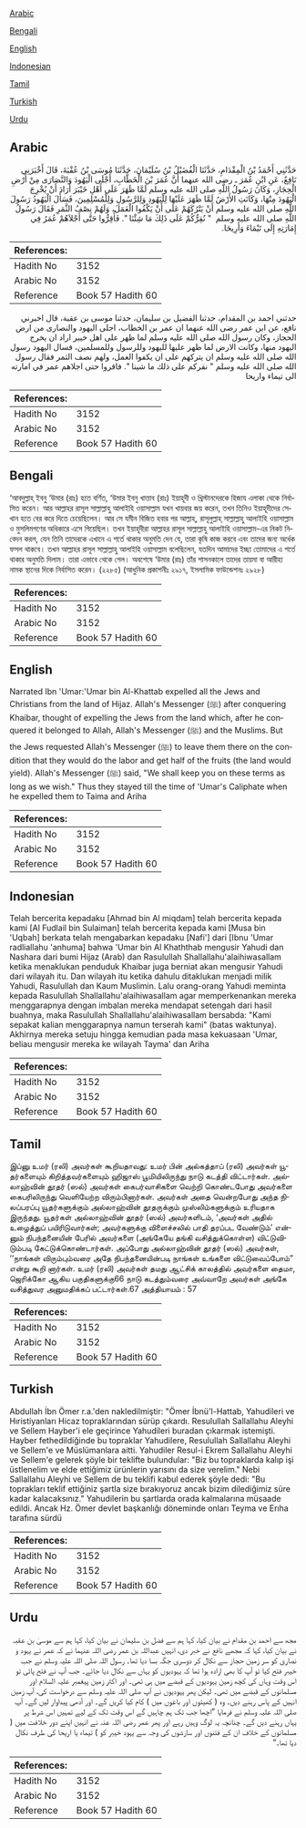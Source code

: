[Arabic](#arabic)

[Bengali](#bengali)

[English](#english)

[Indonesian](#indonesian)

[Tamil](#tamil)

[Turkish](#turkish)

[Urdu](#urdu)

## Arabic


<div dir="rtl" lang="ar" style={{fontSize:'larger',backgroundColor:'#f8f9fa',padding:20}}>
حَدَّثَنِي أَحْمَدُ بْنُ الْمِقْدَامِ، حَدَّثَنَا الْفُضَيْلُ بْنُ سُلَيْمَانَ، حَدَّثَنَا مُوسَى بْنُ عُقْبَةَ، قَالَ أَخْبَرَنِي نَافِعٌ، عَنِ ابْنِ عُمَرَ ـ رضى الله عنهما أَنَّ عُمَرَ بْنَ الْخَطَّابِ، أَجْلَى الْيَهُودَ وَالنَّصَارَى مِنْ أَرْضِ الْحِجَازِ، وَكَانَ رَسُولُ اللَّهِ صلى الله عليه وسلم لَمَّا ظَهَرَ عَلَى أَهْلِ خَيْبَرَ أَرَادَ أَنْ يُخْرِجَ الْيَهُودَ مِنْهَا، وَكَانَتِ الأَرْضُ لَمَّا ظَهَرَ عَلَيْهَا لِلْيَهُودِ وَلِلرَّسُولِ وَلِلْمُسْلِمِينَ، فَسَأَلَ الْيَهُودُ رَسُولَ اللَّهِ صلى الله عليه وسلم أَنْ يَتْرُكَهُمْ عَلَى أَنْ يَكْفُوا الْعَمَلَ، وَلَهُمْ نِصْفُ الثَّمَرِ فَقَالَ رَسُولُ اللَّهِ صلى الله عليه وسلم ‏ "‏ نُقِرُّكُمْ عَلَى ذَلِكَ مَا شِئْنَا ‏"‏‏.‏ فَأُقِرُّوا حَتَّى أَجْلاَهُمْ عُمَرُ فِي إِمَارَتِهِ إِلَى تَيْمَاءَ وَأَرِيحَا‏.‏
</div>
<div style={{backgroundColor:'#f8f9fa',padding:20, marginBottom: 10}}><table> <thead> <tr> <th>References:</th> <th></th> </tr> </thead> <tbody><tr><td>Hadith No</td><td>3152</td></tr><tr><td>Arabic No</td><td>3152</td></tr><tr><td>Reference</td><td>Book 57 Hadith 60</td></tr></tbody></table></div>


<div dir="rtl" lang="ar" style={{fontSize:'larger',backgroundColor:'#f8f9fa',padding:20}}>
حدثني احمد بن المقدام، حدثنا الفضيل بن سليمان، حدثنا موسى بن عقبة، قال اخبرني نافع، عن ابن عمر رضى الله عنهما ان عمر بن الخطاب، اجلى اليهود والنصارى من ارض الحجاز، وكان رسول الله صلى الله عليه وسلم لما ظهر على اهل خيبر اراد ان يخرج اليهود منها، وكانت الارض لما ظهر عليها لليهود وللرسول وللمسلمين، فسال اليهود رسول الله صلى الله عليه وسلم ان يتركهم على ان يكفوا العمل، ولهم نصف الثمر فقال رسول الله صلى الله عليه وسلم " نقركم على ذلك ما شينا ". فاقروا حتى اجلاهم عمر في امارته الى تيماء واريحا
</div>
<div style={{backgroundColor:'#f8f9fa',padding:20, marginBottom: 10}}><table> <thead> <tr> <th>References:</th> <th></th> </tr> </thead> <tbody><tr><td>Hadith No</td><td>3152</td></tr><tr><td>Arabic No</td><td>3152</td></tr><tr><td>Reference</td><td>Book 57 Hadith 60</td></tr></tbody></table></div>

## Bengali


<div dir="ltr" lang="bn" style={{fontSize:'larger',backgroundColor:'#f8f9fa',padding:20}}>
‘আবদুল্লাহ্ ইবনু ‘উমার (রাঃ) হতে বর্ণিত, ‘উমার ইবনু খাত্তাব (রাঃ) ইয়াহূদী ও খ্রিস্টানদেরকে হিজায এলাকা থেকে নির্বাসিত করেন। আর আল্লাহর রাসূল সাল্লাল্লাহু আলাইহি ওয়াসাল্লাম যখন খায়বার জয় করেন, তখন তিনিও ইয়াহূদীদের সেখান হতে বের করে দিতে চেয়েছিলেন। আর সে যমীন বিজিত হবার পর আল্লাহ্, রাসূলুল্লাহ্ সাল্লাল্লাহু আলাইহি ওয়াসাল্লাম ও মুসলিমগণের অধিকারে এসে গিয়েছিল। তখন ইয়াহূদীরা আল্লাহর রাসূল সাল্লাল্লাহু আলাইহি ওয়াসাল্লাম-এর নিকট নিবেদন করল, যেন তিনি তাদেরকে এখানে এ শর্তে থাকার অনুমতি দেন যে, তারা কৃষি কাজ করবে এবং তাদের জন্য অর্ধেক ফসল থাকবে। তখন আল্লাহর রাসূল সাল্লাল্লাহু আলাইহি ওয়াসাল্লাম বলেছিলেন, যতদিন আমাদের ইচ্ছা তোমাদের এ শর্তে থাকার অনুমতি দিলাম। তারা এভাবে থেকে গেল। অবশেষে ‘উমার (রাঃ) তাঁর শাসনকালে তাদের তায়মা বা আরীহা নামক স্থানের দিকে নির্বাসিত করেন। (২২৮৫) (আধুনিক প্রকাশনীঃ ২৯১৭, ইসলামিক ফাউন্ডেশনঃ ২৯২৮)
</div>
<div style={{backgroundColor:'#f8f9fa',padding:20, marginBottom: 10}}><table> <thead> <tr> <th>References:</th> <th></th> </tr> </thead> <tbody><tr><td>Hadith No</td><td>3152</td></tr><tr><td>Arabic No</td><td>3152</td></tr><tr><td>Reference</td><td>Book 57 Hadith 60</td></tr></tbody></table></div>

## English


<div dir="ltr" lang="en" style={{fontSize:'larger',backgroundColor:'#f8f9fa',padding:20}}>
Narrated Ibn 'Umar:'Umar bin Al-Khattab expelled all the Jews and Christians from the land of Hijaz. Allah's Messenger (ﷺ) after conquering Khaibar, thought of expelling the Jews from the land which, after he conquered it belonged to Allah, Allah's Messenger (ﷺ) and the Muslims. But the Jews requested Allah's Messenger (ﷺ) to leave them there on the condition that they would do the labor and get half of the fruits (the land would yield). Allah's Messenger (ﷺ) said, "We shall keep you on these terms as long as we wish." Thus they stayed till the time of 'Umar's Caliphate when he expelled them to Taima and Ariha
</div>
<div style={{backgroundColor:'#f8f9fa',padding:20, marginBottom: 10}}><table> <thead> <tr> <th>References:</th> <th></th> </tr> </thead> <tbody><tr><td>Hadith No</td><td>3152</td></tr><tr><td>Arabic No</td><td>3152</td></tr><tr><td>Reference</td><td>Book 57 Hadith 60</td></tr></tbody></table></div>

## Indonesian


<div dir="ltr" lang="id" style={{fontSize:'larger',backgroundColor:'#f8f9fa',padding:20}}>
Telah bercerita kepadaku [Ahmad bin Al miqdam] telah bercerita kepada kami [Al Fudlail bin Sulaiman] telah bercerita kepada kami [Musa bin 'Uqbah] berkata telah mengabarkan kepadaku [Nafi'] dari [Ibnu 'Umar radliallahu 'anhuma] bahwa 'Umar bin Al Khaththab mengusir Yahudi dan Nashara dari bumi Hijaz (Arab) dan Rasulullah Shallallahu'alaihiwasallam ketika menaklukan penduduk Khaibar juga berniat akan mengusir Yahudi dari wilayah itu. Dan wilayah itu ketika dahulu ditaklukan menjadi milik Yahudi, Rasulullah dan Kaum Muslimin. Lalu orang-orang Yahudi meminta kepada Rasulullah Shallallahu'alaihiwasallam agar memperkenankan mereka menggarapnya dengan imbalan mereka mendapat setengah dari hasil buahnya, maka Rasulullah Shallallahu'alaihiwasallam bersabda: "Kami sepakat kalian menggarapnya namun terserah kami" (batas waktunya). Akhirnya mereka setuju hingga kemudian pada masa kekuasaan 'Umar, beliau mengusir mereka ke wilayah Tayma' dan Ariha
</div>
<div style={{backgroundColor:'#f8f9fa',padding:20, marginBottom: 10}}><table> <thead> <tr> <th>References:</th> <th></th> </tr> </thead> <tbody><tr><td>Hadith No</td><td>3152</td></tr><tr><td>Arabic No</td><td>3152</td></tr><tr><td>Reference</td><td>Book 57 Hadith 60</td></tr></tbody></table></div>

## Tamil


<div dir="ltr" lang="ta" style={{fontSize:'larger',backgroundColor:'#f8f9fa',padding:20}}>
இப்னு உமர் (ரலி) அவர்கள் கூறியதாவது: உமர் பின் அல்கத்தாப் (ரலி) அவர்கள் யூதர்களையும் கிறித்தவர்களையும் ஹிஜாஸ் பூமியிலிருந்து நாடு கடத்தி விட்டார்கள். அல்லாஹ்வின் தூதர் (ஸல்) அவர்கள் கைபர்வாசிகளை வெற்றி கொண்டபோது அவர்களை கைபரிலிருந்து வெளியேற்ற விரும்பினார்கள். அவர்கள் அதை வென்றபோது அந்த நிலப்பரப்பு யூதர்களுக்கும் அல்லாஹ்வின் தூதருக்கும் முஸ்லிம்களுக்கும் உரியதாக இருந்தது. யூதர்கள் அல்லாஹ்வின் தூதர் (ஸல்) அவர்களிடம், ‘அவர்கள் அதில் உழைத்துப் பயிரிடுவார்கள்; அவர்களுக்கு விளைச்சலில் பாதி தரப்பட வேண்டும்’ என்னும் நிபந்தனையின் பேரில் அவர்களை (அங்கேயே தங்கி வசித்துக்கொள்ள) விட்டுவிடும்படி கேட்டுக்கொண்டார்கள். அப்போது அல்லாஹ்வின் தூதர் (ஸல்) அவர்கள், ‘‘நாங்கள் விரும்பும்வரை அதே நிபந்தனையின்படி நாங்கள் உங்களை விட்டுவைப்போம்” என்று கூறி னார்கள். உமர் (ரலி) அவர்கள் தமது ஆட்சிக் காலத்தில் அவர்களை தைமா, ஜெரிக்கோ ஆகிய பகுதிகளுக்கு66 நாடு கடத்தும்வரை அவ்வாறே அவர்கள் அங்கே வசித்துவர அனுமதிக்கப் பட்டார்கள்.67 அத்தியாயம் : 57
</div>
<div style={{backgroundColor:'#f8f9fa',padding:20, marginBottom: 10}}><table> <thead> <tr> <th>References:</th> <th></th> </tr> </thead> <tbody><tr><td>Hadith No</td><td>3152</td></tr><tr><td>Arabic No</td><td>3152</td></tr><tr><td>Reference</td><td>Book 57 Hadith 60</td></tr></tbody></table></div>

## Turkish


<div dir="ltr" lang="tr" style={{fontSize:'larger',backgroundColor:'#f8f9fa',padding:20}}>
Abdullah İbn Ömer r.a.'den nakledilmiştir: "Ömer İbnü'l-Hattab, Yahudileri ve Hıristiyanları Hicaz topraklarından sürüp çıkardı. Resulullah Sallallahu Aleyhi ve Sellem Hayber'i ele geçirince Yahudileri buradan çıkarmak istemişti. Hayber fethedildiğinde bu topraklar Yahudilere, Resulullah Sallallahu Aleyhi ve Sellem'e ve Müslümanlara aitti. Yahudiler Resul-i Ekrem Sallallahu Aleyhi ve Sellem'e gelerek şöyle bir teklifte bulundular: "Biz bu topraklarda kalıp işi üstlenelim ve elde ettiğimiz ürünlerin yarısını da size verelim." Nebi Sallallahu Aleyhi ve Sellem de bu teklifi kabul ederek şöyle dedi: "Bu toprakları teklif ettiğiniz şartla size bırakıyoruz ancak bizim dilediğimiz süre kadar kalacaksınız." Yahudilerin bu şartlarda orada kalmalarına müsaade edildi. Ancak Hz. Ömer devlet başkanlığı döneminde onları Teyma ve Erıha tarafına sürdü
</div>
<div style={{backgroundColor:'#f8f9fa',padding:20, marginBottom: 10}}><table> <thead> <tr> <th>References:</th> <th></th> </tr> </thead> <tbody><tr><td>Hadith No</td><td>3152</td></tr><tr><td>Arabic No</td><td>3152</td></tr><tr><td>Reference</td><td>Book 57 Hadith 60</td></tr></tbody></table></div>

## Urdu


<div dir="rtl" lang="ur" style={{fontSize:'larger',backgroundColor:'#f8f9fa',padding:20}}>
مجھ سے احمد بن مقدام نے بیان کیا، کہا ہم سے فضل بن سلیمان نے بیان کیا، کہا ہم سے موسیٰ بن عقبہ نے بیان کیا، کہا کہ مجھے نافع نے خبر دی، انہیں عبداللہ بن عمر رضی اللہ عنہما نے کہ عمر نے یہود و نصاریٰ کو سر زمین حجاز سے نکال کر دوسری جگہ بسا دیا تھا۔ رسول اللہ صلی اللہ علیہ وسلم نے جب خیبر فتح کیا تو آپ کا بھی ارادہ ہوا تھا کہ یہودیوں کو یہاں سے نکال دیا جائے۔ جب آپ نے فتح پائی تو اس وقت وہاں کی کچھ زمین یہودیوں کے قبضے میں ہی تھی۔ اور اکثر زمین پیغمبر علیہ السلام اور مسلمانوں کے قبضے میں تھی۔ لیکن پھر یہودیوں نے آپ صلی اللہ علیہ وسلم سے درخواست کی، آپ زمین انہیں کے پاس رہنے دیں۔ وہ ( کھیتوں اور باغوں میں ) کام کیا کریں گے۔ اور آدھی پیداوار لیں گے۔ آپ صلی اللہ علیہ وسلم نے فرمایا ”اچھا جب تک ہم چاہیں گے اس وقت تک کے لیے تمہیں اس شرط پر یہاں رہنے دیں گے۔ چنانچہ یہ لوگ وہیں رہے اور پھر عمر رضی اللہ عنہ نے انہیں اپنے دور خلافت میں ( مسلمانوں کے خلاف ان کے فتنوں اور سازشوں کی وجہ سے یہود خیبر کو ) تیماء یا اریحا کی طرف نکال دیا تھا۔“
</div>
<div style={{backgroundColor:'#f8f9fa',padding:20, marginBottom: 10}}><table> <thead> <tr> <th>References:</th> <th></th> </tr> </thead> <tbody><tr><td>Hadith No</td><td>3152</td></tr><tr><td>Arabic No</td><td>3152</td></tr><tr><td>Reference</td><td>Book 57 Hadith 60</td></tr></tbody></table></div>